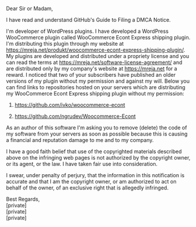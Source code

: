 Dear Sir or Madam, 

I have read and understand GitHub's Guide to Filing a DMCA Notice.

I'm developer of WordPress plugins. I have developed a WordPress WooCommerce plugin called WooCommerce Econt Express shipping plugin. I'm distributing this plugin through my website at https://mreja.net/produkt/woocommerce-econt-express-shipping-plugin/. My plugins  are developed and distributed under a propriety license and you can read the terms at  https://mreja.net/software-license-agreement/ and are distributed only by my company's website at https://mreja.net for a reward. I noticed that two of your subscribers have published an older versions of my plugin without my permission and against my will. Below you can find links to repositories hosted on your servers which are distributing my WooCommerce Econt Express shipping plugin without my permission:

1. https://github.com/ivko/woocommerce-econt

2. https://github.com/ngrudev/Woocommerce-Econt

As an author of this software I'm asking you to remove (delete) the code of my software from your servers as soon as possible because this is causing a financial and reputation damage to me and to my company.

I have a good faith belief that use of the copyrighted materials described above on the infringing web pages is not authorized by the copyright owner, or its agent, or the law. I have taken fair use into consideration.

I swear, under penalty of perjury, that the information in this notification is accurate and that I am the copyright owner, or am authorized to act on behalf of the owner, of an exclusive right that is allegedly infringed.

Best Regards,  
[private]  
[private]  
[private]

